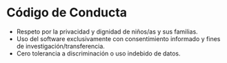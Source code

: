 # Código de Conducta

- Respeto por la privacidad y dignidad de niños/as y sus familias.
- Uso del software exclusivamente con consentimiento informado y fines de investigación/transferencia.
- Cero tolerancia a discriminación o uso indebido de datos.